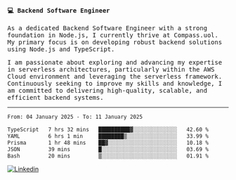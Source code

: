 
<samp>
  
#### 💻 Backend Software Engineer

As a dedicated Backend Software Engineer with a strong foundation in Node.js, I currently thrive at Compass.uol. My primary focus is on developing robust backend solutions using Node.js and TypeScript.

I am passionate about exploring and advancing my expertise in serverless architectures, particularly within the AWS Cloud environment and leveraging the serverless framework. Continuously seeking to improve my skills and knowledge, I am committed to delivering high-quality, scalable, and efficient backend systems.

---

<!--START_SECTION:waka-->

```txt
From: 04 January 2025 - To: 11 January 2025

TypeScript   7 hrs 32 mins   ██████████▓░░░░░░░░░░░░░░   42.60 %
YAML         6 hrs 1 min     ████████▒░░░░░░░░░░░░░░░░   33.99 %
Prisma       1 hr 48 mins    ██▓░░░░░░░░░░░░░░░░░░░░░░   10.18 %
JSON         39 mins         █░░░░░░░░░░░░░░░░░░░░░░░░   03.69 %
Bash         20 mins         ▒░░░░░░░░░░░░░░░░░░░░░░░░   01.91 %
```

<!--END_SECTION:waka-->
  
</samp>

[![Linkedin](https://img.shields.io/badge/-Mateus%20Garcia-c080ff?style=flat-square&logo=Linkedin&logoColor=white&link=https://www.linkedin.com/in/mpgxc)](https://www.linkedin.com/in/mateusogarcia) 
